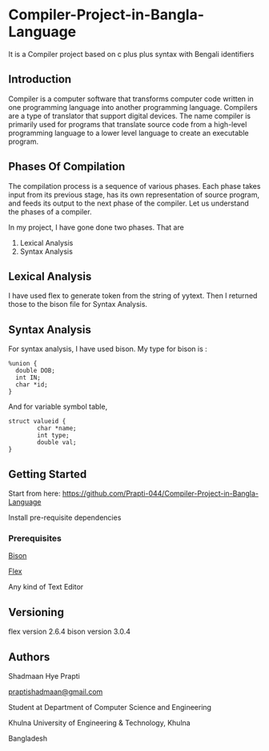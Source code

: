 # Compiler-Project-in-Bangla-Language
It is a Compiler project based on c plus plus syntax with Bengali identifiers

## Introduction

Compiler is a computer software that transforms computer code written in one programming language into another programming language. Compilers are a type of translator that support digital devices. The name compiler is primarily used for programs that translate source code from a high-level programming language to a lower level language to create an executable program.

## Phases Of Compilation

The compilation process is a sequence of various phases. Each phase takes input from its previous stage, has its own representation of source program, and feeds its output to the next phase of the compiler. Let us understand the phases of a compiler.

In my project, I have gone done two phases. That are

1. Lexical Analysis
2. Syntax Analysis

## Lexical Analysis

I have used flex to generate token from the string of yytext. Then I returned those to the bison file for Syntax Analysis.

## Syntax Analysis

For syntax analysis, I have used bison. My type for bison is :

```
%union {
  double DOB;
  int IN;
  char *id;
}
```
And for variable symbol table,
```
struct valueid {
		char *name;
		int type;
		double val;
}
```
## Getting Started

Start from here: https://github.com/Prapti-044/Compiler-Project-in-Bangla-Language

Install pre-requisite dependencies

### Prerequisites

[Bison](http://bison-project.eu/)

[Flex](https://flex.com/)

Any kind of Text Editor

## Versioning

flex version 2.6.4
bison version 3.0.4

## Authors

Shadmaan Hye Prapti

praptishadmaan@gmail.com

Student at Department of Computer Science and Engineering

Khulna University of Engineering & Technology, Khulna

Bangladesh
